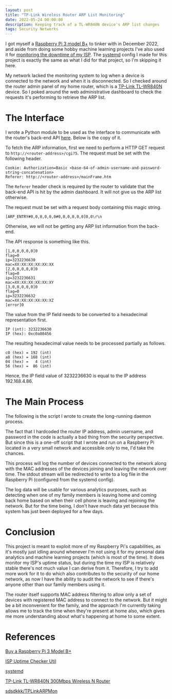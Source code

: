 ```yaml
---
layout: post
title: "TP-Link Wireless Router ARP List Monitoring"
date: 2022-05-24 00:00:00
description: Keeping track of a TL-WR840N device's ARP list changes
tags: Security Networks
---
```


I got myself a [Raspberry Pi 3 model B+](https://www.raspberrypi.com/products/raspberry-pi-3-model-b-plus/) to tinker with in December 2022, and aside from doing some hobby machine learning projects I've also used it for [monitoring the downtime of my ISP](/2021-12-19/isp-uptime-checker-util). The [systemd](http://systemd.io/) config I made for this project is exactly the same as what I did for that project, so I'm skipping it here.

My network lacked the monitoring system to log when a device is connected to the network and when it is disconnected. So I checked around the router admin panel of my home router, which is a [TP-Link TL-WR840N](https://www.amazon.com/TP-Link-TL-WR840N-300Mbps-Wireless-Router/dp/B00ENM3RUQ/) device. So I poked around the web administrative dashboard to check the requests it's performing to retrieve the ARP list.

# The Interface

I wrote a Python module to be used as the interface to communicate with the router's back-end API [here](https://github.com/sdsdkkk/TPLinkARPMon). Below is the copy of it.

<script src="https://gist.github.com/sdsdkkk/ebc26f4b44012dfb8cee6b806f012e1e.js"></script>

To fetch the ARP information, first we need to perform a HTTP GET request to `http://<router-address>/cgi?5`. The request must be set with the following header.

```
Cookie: Authorization=Basic <base-64-of-admin-username-and-password-string-concatenation>
Referer: http://<router-address>/mainFrame.htm
```

The `Referer` header check is required by the router to validate that the back-end API is hit by the admin dashboard. It will not give us the ARP list otherwise.

The request must be set with a request body containing this magic string.

```
[ARP_ENTRY#0,0,0,0,0,0#0,0,0,0,0,0]0,0\r\n
```

Otherwise, we will not be getting any ARP list information from the back-end.

The API response is something like this.

```
[1,0,0,0,0,0]0
flag=0
ip=3232236630
mac=XX:XX:XX:XX:XX:XX
[2,0,0,0,0,0]0
flag=0
ip=3232236631
mac=XX:XX:XX:XX:XX:XY
[3,0,0,0,0,0]0
flag=0
ip=3232236632
mac=XX:XX:XX:XX:XX:XZ
[error]0
```

The value from the IP field needs to be converted to a hexadecimal representation first.

```
IP (int): 3232236630
IP (hex): 0xc0a80456
```

The resulting hexadecimal value needs to be processed partially as follows.

```
c0 (hex) = 192 (int)
a8 (hex) = 168 (int)
04 (hex) =   4 (int)
56 (hex) =  86 (int)
```

Hence, the IP field value of 3232236630 is equal to the IP address 192.168.4.86.

# The Main Process

The following is the script I wrote to create the long-running daemon process.

<script src="https://gist.github.com/sdsdkkk/c9c2e5c50cfc15c12b377537141b9e65.js"></script>

The fact that I hardcoded the router IP address, admin username, and password in the code is actually a bad thing from the security perspective. But since this is a one-off script that I wrote and run on a Raspberry Pi located in a very small network and accessible only to me, I'd take the chances.

This process will log the number of devices connected to the network along with the MAC addresses of the devices joining and leaving the network over time. The stdout stream will be redirected to write to a log file in the Raspberry Pi (configured from the systemd config).

The log data will be usable for various analytics purposes, such as detecting when one of my family members is leaving home and coming back home based on when their cell phone is leaving and rejoining the network. But for the time being, I don't have much data yet because this system has just been deployed for a few days.

# Conclusion

This project is meant to exploit more of my Raspberry Pi's capabilities, as it's mostly just idling around whenever I'm not using it for my personal data analytics and machine learning projects (which is most of the time). It does monitor my ISP's uptime status, but during the time my ISP is relatively stable there's not much value I can derive from it. Therefore, I try to add more work for it to do which also contributes to the security of our home network, as now I have the ability to audit the network to see if there's anyone other than our family members using it.

The router itself supports MAC address filtering to allow only a set of devices with registered MAC address to connect to the network. But it might be a bit inconvenient for the family, and the approach I'm currently taking allows me to track the time when they're present at home also, which gives me more understanding about what's happening at home to some extent.

# References

[Buy a Raspberry Pi 3 Model B+](https://www.raspberrypi.com/products/raspberry-pi-3-model-b-plus/)

[ISP Uptime Checker Util](/2021-12-19/isp-uptime-checker-util)

[systemd](http://systemd.io/)

[TP-Link TL-WR840N 300Mbps Wireless N Router](https://www.amazon.com/TP-Link-TL-WR840N-300Mbps-Wireless-Router/dp/B00ENM3RUQ/)

[sdsdkkk/TPLinkARPMon](https://github.com/sdsdkkk/TPLinkARPMon)
